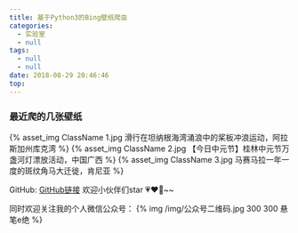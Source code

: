 ```yaml
---
title: 基于Python3的Bing壁纸爬虫
categories:
  - 实验室
  - null
tags:
  - null
  - null
date: 2018-08-29 20:46:46
top:
---
```


### 最近爬的几张壁纸

{% asset_img ClassName 1.jpg 滑行在坦纳根海湾涌浪中的桨板冲浪运动，阿拉斯加州库克湾 %}
{% asset_img ClassName 2.jpg 【今日中元节】桂林中元节万盏河灯漂放活动，中国广西 %}
{% asset_img ClassName 3.jpg 马赛马拉一年一度的斑纹角马大迁徙，肯尼亚 %}
 

GitHub: [GitHub链接](https://github.com/yllg/BingPaper-PythonSpider)
欢迎小伙伴们star 💗❤️💖~~

同时欢迎关注我的个人微信公众号：
{% img  /img/公众号二维码.jpg 300 300 悬笔e绝 %}